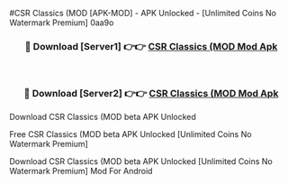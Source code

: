 #CSR Classics (MOD [APK-MOD] - APK Unlocked - [Unlimited Coins No Watermark Premium] 0aa9o



<div align="center">

<h3>🔴 Download [Server1] 👉👉 <a href="https://momento.my/?title=CSR_Classics_(MOD">CSR Classics (MOD Mod Apk</a></h3><br>

<h3>🔴 Download [Server2] 👉👉 <a href="https://momento.my/?title=CSR_Classics_(MOD">CSR Classics (MOD Mod Apk</a></h3>
</div>



Download CSR Classics (MOD beta APK Unlocked

Free CSR Classics (MOD beta APK Unlocked [Unlimited Coins No Watermark Premium]

Download CSR Classics (MOD beta APK Unlocked [Unlimited Coins No Watermark Premium] Mod For Android

